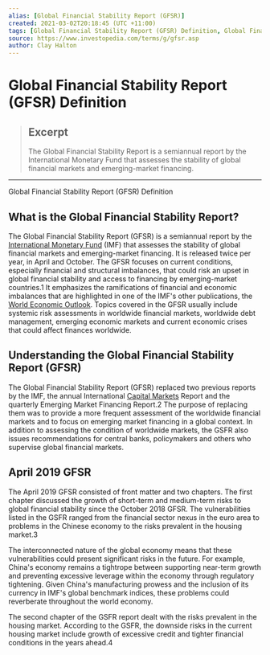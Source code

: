 ```yaml
---
alias: [Global Financial Stability Report (GFSR)]
created: 2021-03-02T20:18:45 (UTC +11:00)
tags: [Global Financial Stability Report (GFSR) Definition, Global Financial Stability Report (GFSR) Definition]
source: https://www.investopedia.com/terms/g/gfsr.asp
author: Clay Halton
---
```


# Global Financial Stability Report (GFSR) Definition

> ## Excerpt
> The Global Financial Stability Report is a semiannual report by the International Monetary Fund that assesses the stability of global financial markets and emerging-market financing.

---

Global Financial Stability Report (GFSR) Definition
## What is the Global Financial Stability Report?

The Global Financial Stability Report (GFSR) is a semiannual report by the [International Monetary Fund](https://www.investopedia.com/terms/i/imf.asp) (IMF) that assesses the stability of global financial markets and emerging-market financing. It is released twice per year, in April and October. The GFSR focuses on current conditions, especially financial and structural imbalances, that could risk an upset in global financial stability and access to financing by emerging-market countries.1 It emphasizes the ramifications of financial and economic imbalances that are highlighted in one of the IMF's other publications, the [World Economic Outlook](https://www.investopedia.com/terms/w/world-economic-outlook.asp). Topics covered in the GFSR usually include systemic risk assessments in worldwide financial markets, worldwide debt management, emerging economic markets and current economic crises that could affect finances worldwide.

## Understanding the Global Financial Stability Report (GFSR)

The Global Financial Stability Report (GFSR) replaced two previous reports by the IMF, the annual International [Capital Markets](https://www.investopedia.com/terms/c/capitalmarkets.asp) Report and the quarterly Emerging Market Financing Report.2 The purpose of replacing them was to provide a more frequent assessment of the worldwide financial markets and to focus on emerging market financing in a global context. In addition to assessing the condition of worldwide markets, the GSFR also issues recommendations for central banks, policymakers and others who supervise global financial markets.

## April 2019 GFSR

The April 2019 GFSR consisted of front matter and two chapters. The first chapter discussed the growth of short-term and medium-term risks to global financial stability since the October 2018 GFSR. The vulnerabilities listed in the GSFR ranged from the financial sector nexus in the euro area to problems in the Chinese economy to the risks prevalent in the housing market.3

The interconnected nature of the global economy means that these vulnerabilities could present significant risks in the future. For example, China's economy remains a tightrope between supporting near-term growth and preventing excessive leverage within the economy through regulatory tightening. Given China's manufacturing prowess and the inclusion of its currency in IMF's global benchmark indices, these problems could reverberate throughout the world economy.

The second chapter of the GSFR report dealt with the risks prevalent in the housing market. According to the GSFR, the downside risks in the current housing market include growth of excessive credit and tighter financial conditions in the years ahead.4
